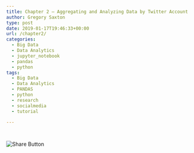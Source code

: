 ```yaml
---
title: Chapter 2 – Aggregating and Analyzing Data by Twitter Account
author: Gregory Saxton
type: post
date: 2019-01-17T19:46:33+00:00
url: /chapter2/
categories:
  - Big Data
  - Data Analytics
  - jupyter_notebook
  - pandas
  - python
tags:
  - Big Data
  - Data Analytics
  - PANDAS
  - python
  - research
  - socialmedia
  - tutorial

---
```

<div style="padding-bottom:20px; padding-top:10px;" class="hupso-share-buttons">
  <!-- Hupso Share Buttons - https://www.hupso.com/share/ -->
  
  <a class="hupso_toolbar" href="https://www.hupso.com/share/"><img src="http://static.hupso.com/share/buttons/share-medium.png" style="border:0px; padding-top: 5px; float:left;" alt="Share Button" /></a><!-- Hupso Share Buttons -->
</div>